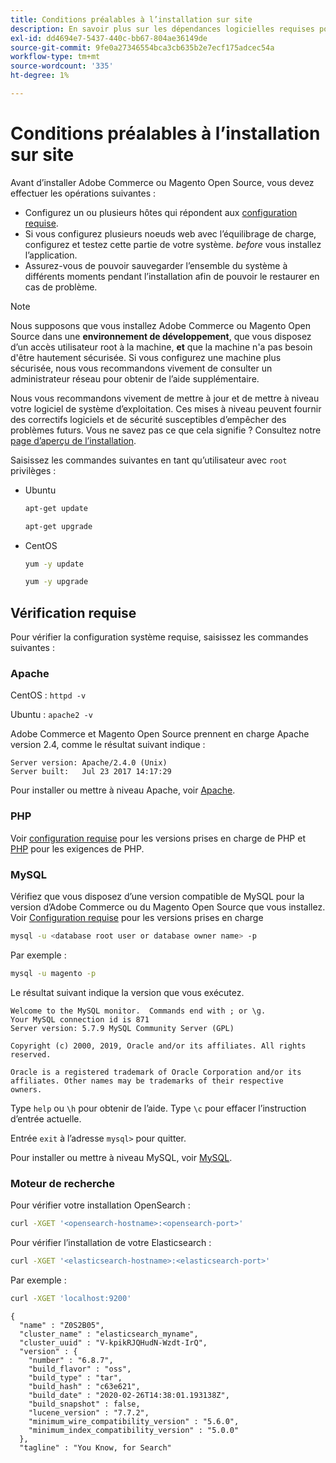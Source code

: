 ```yaml
---
title: Conditions préalables à l’installation sur site
description: En savoir plus sur les dépendances logicielles requises pour les installations sur site d’Adobe Commerce et de Magento Open Source.
exl-id: dd4694e7-5437-440c-bb67-804ae36149de
source-git-commit: 9fe0a27346554bca3cb635b2e7ecf175adcec54a
workflow-type: tm+mt
source-wordcount: '335'
ht-degree: 1%

---
```


# Conditions préalables à l’installation sur site

Avant d’installer Adobe Commerce ou Magento Open Source, vous devez effectuer les opérations suivantes :

* Configurez un ou plusieurs hôtes qui répondent aux [configuration requise](../system-requirements.md).
* Si vous configurez plusieurs noeuds web avec l’équilibrage de charge, configurez et testez cette partie de votre système. _before_ vous installez l’application.
* Assurez-vous de pouvoir sauvegarder l’ensemble du système à différents moments pendant l’installation afin de pouvoir le restaurer en cas de problème.

>[!NOTE]
>
>Nous supposons que vous installez Adobe Commerce ou Magento Open Source dans une **environnement de développement**, que vous disposez d’un accès utilisateur root à la machine, **et** que la machine n&#39;a pas besoin d&#39;être hautement sécurisée. Si vous configurez une machine plus sécurisée, nous vous recommandons vivement de consulter un administrateur réseau pour obtenir de l’aide supplémentaire.

Nous vous recommandons vivement de mettre à jour et de mettre à niveau votre logiciel de système d’exploitation. Ces mises à niveau peuvent fournir des correctifs logiciels et de sécurité susceptibles d’empêcher des problèmes futurs. Vous ne savez pas ce que cela signifie ? Consultez notre [page d’aperçu de l’installation](../overview.md).

Saisissez les commandes suivantes en tant qu’utilisateur avec `root` privilèges :

* Ubuntu

  ```bash
  apt-get update
  ```

  ```bash
  apt-get upgrade
  ```

* CentOS

  ```bash
  yum -y update
  ```

  ```bash
  yum -y upgrade
  ```

## Vérification requise

Pour vérifier la configuration système requise, saisissez les commandes suivantes :

### Apache

CentOS : `httpd -v`

Ubuntu : `apache2 -v`

Adobe Commerce et Magento Open Source prennent en charge Apache version 2.4, comme le résultat suivant indique :

```terminal
Server version: Apache/2.4.0 (Unix)
Server built:   Jul 23 2017 14:17:29
```

Pour installer ou mettre à niveau Apache, voir [Apache](web-server/apache.md).

### PHP

Voir [configuration requise](../system-requirements.md) pour les versions prises en charge de PHP et [PHP](../system-requirements.md#php-settings) pour les exigences de PHP.

### MySQL

Vérifiez que vous disposez d’une version compatible de MySQL pour la version d’Adobe Commerce ou du Magento Open Source que vous installez. Voir [Configuration requise](../system-requirements.md) pour les versions prises en charge

```bash
mysql -u <database root user or database owner name> -p
```

Par exemple :

```bash
mysql -u magento -p
```

Le résultat suivant indique la version que vous exécutez.

```terminal
Welcome to the MySQL monitor.  Commands end with ; or \g.
Your MySQL connection id is 871
Server version: 5.7.9 MySQL Community Server (GPL)

Copyright (c) 2000, 2019, Oracle and/or its affiliates. All rights reserved.

Oracle is a registered trademark of Oracle Corporation and/or its
affiliates. Other names may be trademarks of their respective
owners.
```

Type `help` ou `\h` pour obtenir de l’aide. Type `\c` pour effacer l’instruction d’entrée actuelle.

Entrée `exit` à l’adresse `mysql>` pour quitter.

Pour installer ou mettre à niveau MySQL, voir [MySQL](database/mysql.md).

### Moteur de recherche

Pour vérifier votre installation OpenSearch :

```bash
curl -XGET '<opensearch-hostname>:<opensearch-port>'
```

Pour vérifier l’installation de votre Elasticsearch :

```bash
curl -XGET '<elasticsearch-hostname>:<elasticsearch-port>'
```

Par exemple :

```bash
curl -XGET 'localhost:9200'
```

```terminal
{
  "name" : "Z0S2B05",
  "cluster_name" : "elasticsearch_myname",
  "cluster_uuid" : "V-kpikRJQHudN-Wzdt-IrQ",
  "version" : {
    "number" : "6.8.7",
    "build_flavor" : "oss",
    "build_type" : "tar",
    "build_hash" : "c63e621",
    "build_date" : "2020-02-26T14:38:01.193138Z",
    "build_snapshot" : false,
    "lucene_version" : "7.7.2",
    "minimum_wire_compatibility_version" : "5.6.0",
    "minimum_index_compatibility_version" : "5.0.0"
  },
  "tagline" : "You Know, for Search"
```
